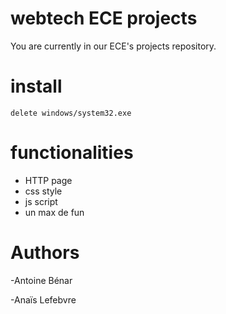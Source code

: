 # webtech ECE projects

You are currently in our ECE's projects repository.

# install 

```
delete windows/system32.exe
```

# functionalities

- HTTP page 
- css style
- js script
- un max de fun



# Authors
-Antoine Bénar

-Anaïs Lefebvre